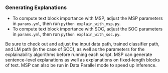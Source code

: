 ### Generating Explanations

- To compute text block importance with MSP, adjust the MSP parameters in `params.yml`, then run `python explain_with_msp.py`.  
- To compute text block importance with SOC, adjust the SOC parameters in `params.yml`, then run `python explain_with_soc.py`.

Be sure to check out and adjust the input data path, trained classifier path, and LM path (in the case of SOC), as well as the parameters for the explainability algorithms before running each script.  MSP can generate sentence-level explanations as well as explanations on fixed-length blocks of text.  MSP can also be run in Data Parallel mode to speed up inference.
